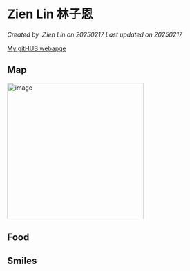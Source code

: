 # Zien Lin 林子恩

*Created by Ｚien Lin on 20250217 Last updated on 20250217*

[My gitHUB webapge](https://zien-Lin.github.io) 


## Map

<img width="316" alt="image" src="https://github.com/user-attachments/assets/32424b9e-c672-47aa-b099-ef6bab6f31cc" />


## Food


## Smiles
